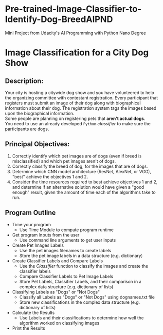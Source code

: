 # Pre-trained-Image-Classifier-to-Identify-Dog-BreedAIPND
 Mini Project from Udacity's AI Programming with Python Nano Degree

# Image Classification for a City Dog Show
## Description:</br>
Your city is hosting a citywide dog show and you have volunteered to help the organizing committee with contestant registration. Every participant that registers must submit an image of their dog along with biographical information about their dog. The registration system tags the images based upon the biographical information.</br>
Some people are planning on registering pets that **aren’t actual dogs**.</br>
You need to use an already developed ```Python``` *classifier* to make sure the participants are dogs.<br>

## Principal Objectives:
1. Correctly identify which pet images are of dogs (even if breed is misclassified) and which pet images aren't of dogs.</br>
2. Correctly classify the breed of dog, for the images that are of dogs.</br>
3. Determine which CNN model architecture (ResNet, AlexNet, or VGG), "best" achieve the objectives 1 and 2.</br>
4. Consider the time resources required to best achieve objectives 1 and 2, and determine if an alternative solution would have given a "good enough" result, given the amount of time each of the algorithms take to run.</br>

## Program Outline
- Time your program
  - Use Time Module to compute program runtime
- Get program Inputs from the user
  - Use command line arguments to get user inputs
- Create Pet Images Labels
  - Use the pet images filenames to create labels
  - Store the pet image labels in a data structure (e.g. dictionary)
- Create Classifier Labels and Compare Labels
  - Use the *Classifier* function to classify the images and create the classifier labels
  - Compare Classifier Labels to Pet Image Labels
  - Store Pet Labels, Classifier Labels, and their comparison in a complex data structure (e.g. dictionary of lists)
- Classifying Labels as "Dogs" or "Not Dogs"
  - Classify all Labels as "Dogs" or "Not Dogs" using dognames.txt file
  - Store new classifications in the complex data structure (e.g. dictionary of lists)
- Calculate the Results
  - Use Labels and their classifications to determine how well the algorithm worked on classifying images
- Print the Results

